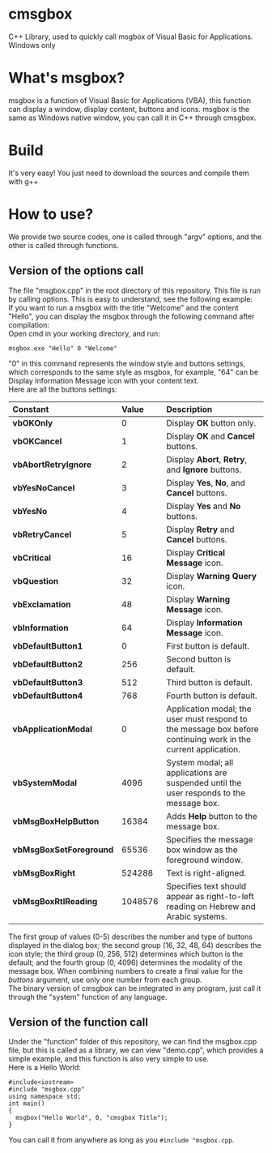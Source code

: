 # cmsgbox
C++ Library, used to quickly call msgbox of Visual Basic for Applications. Windows only
# What's msgbox?
msgbox is a function of Visual Basic for Applications (VBA), this function can display a window, display content, buttons and icons. msgbox is the same as Windows native window, you can call it in C++ through cmsgbox.
# Build
It's very easy! You just need to download the sources and compile them with g++
# How to use?
We provide two source codes, one is called through "argv" options, and the other is called through functions.
## Version of the options call
The file "msgbox.cpp" in the root directory of this repository. This file is run by calling options. This is easy to understand, see the following example:  
If you want to run a msgbox with the title "Welcome" and the content "Hello", you can display the msgbox through the following command after compilation:  
Open cmd in your working directory, and run:  
```
msgbox.exe "Hello" 0 "Welcome"
```
"0" in this command represents the window style and buttons settings, which corresponds to the same style as msgbox, for example, "64" can be Display Information Message icon with your content text.  
Here are all the buttons settings:  

|Constant|Value|Description|
|:-----|:-----|:-----|
|**vbOKOnly**|0|Display **OK** button only.|
|**vbOKCancel**|1|Display **OK** and **Cancel** buttons.|
|**vbAbortRetryIgnore**|2|Display **Abort**, **Retry**, and **Ignore** buttons.|
|**vbYesNoCancel**|3|Display **Yes**, **No**, and **Cancel** buttons.|
|**vbYesNo**|4|Display **Yes** and **No** buttons.|
|**vbRetryCancel**|5|Display **Retry** and **Cancel** buttons.|
|**vbCritical**|16|Display **Critical Message** icon.|
|**vbQuestion**|32|Display **Warning Query** icon.|
|**vbExclamation**|48|Display **Warning Message** icon.|
|**vbInformation**|64|Display **Information Message** icon.|
|**vbDefaultButton1**|0|First button is default.|
|**vbDefaultButton2**|256|Second button is default.|
|**vbDefaultButton3**|512|Third button is default.|
|**vbDefaultButton4**|768|Fourth button is default.|
|**vbApplicationModal**|0|Application modal; the user must respond to the message box before continuing work in the current application.|
|**vbSystemModal**|4096|System modal; all applications are suspended until the user responds to the message box.|
|**vbMsgBoxHelpButton**|16384|Adds **Help** button to the message box.|
|**vbMsgBoxSetForeground**|65536|Specifies the message box window as the foreground window.|
|**vbMsgBoxRight**|524288|Text is right-aligned.|
|**vbMsgBoxRtlReading**|1048576|Specifies text should appear as right-to-left reading on Hebrew and Arabic systems.|

The first group of values (0-5) describes the number and type of buttons displayed in the dialog box; the second group (16, 32, 48, 64) describes the icon style; the third group (0, 256, 512) determines which button is the default; and the fourth group (0, 4096) determines the modality of the message box. When combining numbers to create a final value for the _buttons_ argument, use only one number from each group.  
The binary version of cmsgbox can be integrated in any program, just call it through the "system" function of any language.  
## Version of the function call
Under the "function" folder of this repository, we can find the msgbox.cpp file, but this is called as a library, we can view "demo.cpp", which provides a simple example, and this function is also very simple to use.  
Here is a Hello World:
```
#include<iostream>
#include "msgbox.cpp"
using namespace std;
int main()
{
  msgbox("Hello World", 0, "cmsgbox Title");
}
```
You can call it from anywhere as long as you ``#include "msgbox.cpp``.
